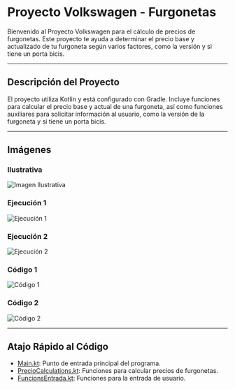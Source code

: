 # Proyecto Volkswagen - Furgonetas

Bienvenido al Proyecto Volkswagen para el cálculo de precios de furgonetas. Este proyecto te ayuda a determinar el precio base y actualizado de tu furgoneta según varios factores, como la versión y si tiene un porta bicis.

---

## Descripción del Proyecto

El proyecto utiliza Kotlin y está configurado con Gradle. Incluye funciones para calcular el precio base y actual de una furgoneta, así como funciones auxiliares para solicitar información al usuario, como la versión de la furgoneta y si tiene un porta bicis.

---

## Imágenes

### Ilustrativa
![Imagen Ilustrativa]([url-imagen-ilustrativ](https://imgur.com/a/pxMKCvk)a)

### Ejecución 1
![Ejecución 1](url-imagen-ejecucion1)

### Ejecución 2
![Ejecución 2](url-imagen-ejecucion2)

### Código 1
![Código 1](url-imagen-codigo1)

### Código 2
![Código 2](url-imagen-codigo2)

---

## Atajo Rápido al Código

- [Main.kt](src/main/kotlin/Main.kt): Punto de entrada principal del programa.
- [PrecioCalculations.kt](src/main/kotlin/funcionsVW.kt): Funciones para calcular precios de furgonetas.
- [FuncionsEntrada.kt](src/main/kotlin/FuncionsEntrada.kt): Funciones para la entrada de usuario.
